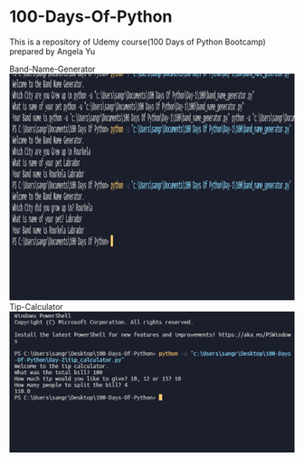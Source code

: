 # 100-Days-Of-Python
This is a repository of Udemy course(100 Days of Python Bootcamp) prepared by Angela Yu

Band-Name-Generator
<img src = "images/band-name-genrator.png" width= 1500 height= 400>
Tip-Calculator
<img src = "images/tip_calculator.png" >
